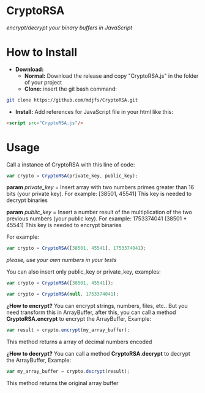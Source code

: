 # CryptoRSA  
*encrypt/decrypt your binary buffers in JavaScript*

# How to Install
- **Download:**
  - **Normal:** Download the release and copy "CryptoRSA.js" in the folder of your project
  - **Clone:** insert the git bash command: 
```bash
git clone https://github.com/mdjfs/CryptoRSA.git
```
- **Install:**
  Add references for JavaScript file in your html like this: 
```html
<script src="CryptoRSA.js"/>
```
  
 # Usage
 Call a instance of CryptoRSA with this line of code: 
```javascript
var crypto = CryptoRSA(private_key, public_key);
```
**param** *private_key* = Insert array with two numbers primes greater than 16 bits (your private key). For example: [38501, 45541] This key is needed to decrypt binaries

**param** *public_key* = Insert a number result of the multiplication of the two previous numbers (your public key). For example: 1753374041 (38501 * 45541) This key is needed to encrypt binaries

For example:
```javascript
var crypto = CryptoRSA([38501, 45541], 1753374041);
```
*please, use your own numbers in your tests*

You can also insert only public_key or private_key, examples:
```javascript
var crypto = CryptoRSA([38501, 45541]);
```
```javascript
var crypto = CryptoRSA(null, 1753374041);
```

**¿How to encrypt?**
You can encrypt strings, numbers, files, etc.. But you need transform this in ArrayBuffer, after this, you can call a method **CryptoRSA.encrypt** to encrypt the ArrayBuffer, Example:
```javascript
var result = crypto.encrypt(my_array_buffer);
```
This method returns a array of decimal numbers encoded

**¿How to decrypt?**
You can call a method **CryptoRSA.decrypt** to decrypt the ArrayBuffer, Example:
```javascript
var my_array_buffer = crypto.decrypt(result);
```
This method returns the original array buffer

